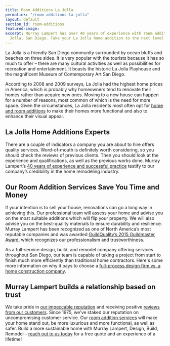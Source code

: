 ```yaml
---
title: Room Additions La Jolla
permalink: "/room-additions-la-jolla"
layout: default
section_id: room-additions
featured-image:
excerpt: Murray Lampert has over 40 years of experience with room additions in La
  Jolla, San Diego. Take your La Jolla home addition to the next level with us.
---
```


La Jolla is a friendly San Diego community surrounded by ocean bluffs and beaches on three sides. It is very popular with the tourists because it has so much to offer – there are many cultural activities as well as possibilities for recreation and entertainment. It boasts the historic La Jolla Playhouse and the magnificent Museum of Contemporary Art San Diego.

According to 2008 and 2009 surveys, La Jolla had the highest home prices in America, which is probably why homeowners tend to renovate their homes rather than acquire new ones. Moving to a new house can happen for a number of reasons, most common of which is the need for more space. Given the circumstances, La Jolla residents most often opt for [home and room additions](/san-diego-room-additions) to make their homes more functional and also to enhance their visual appeal.

## La Jolla Home Additions Experts

There are a couple of indicators a company you are about to hire offers quality services. Word-of-mouth is definitely worth considering, so you should check the reviews of previous clients. Then you should look at the experience and qualifications, as well as the previous works done. Murray Lampert’s [40 years of experience and successful practice](/about-murray-lampert-design-build-remodel) testify to our company’s credibility in the home remodeling industry.

## Our Room Addition Services Save You Time and Money

If your intention is to sell your house, renovations can go a long way in achieving this. Our professional team will assess your home and advise you on the most suitable additions which will flip your property. We will also advise you on the best-quality materials to ensure durability and resilience. Murray Lampert has been recognized as one of North America’s most reputable companies and was awarded [GuildQuality’s 2015 Guildmaster Award](/murray-lampert-recognized-among-north-americas-best), which recognizes our professionalism and trustworthiness.

As a full-service design, build, and remodel company offering services throughout San Diego, our team is capable of taking a project from start to finish much more efficiently than traditional home contractors. Here's some more information on why it pays to choose a [full-process design firm vs. a home construction company](/fullprocessdesignbuildremodel/).

## Murray Lampert builds a relationship based on trust

We take pride in [our impeccable reputation](https://www.youtube.com/watch?v=RGn8ISNG-AY&amp;feature=youtu.be) and receiving positive [reviews from our customers](/reviews). Since 1975, we've staked our reputation on uncompromising customer service. Our [room addition services](/san-diego-room-additions) will make your home stand out, be more luxurious and more functional, as well as safer. Build a more sustainable home with Murray Lampert, Design, Build, Remodel – [reach out to us today](#quick-contact) for a free quote and an experience of a lifetime!
